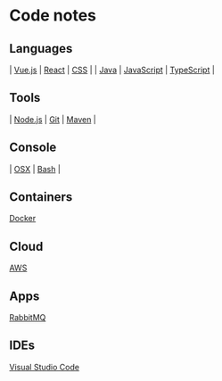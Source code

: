 # Code notes

## Languages
| [Vue.js](/lang/vue/index.md) | [React](/lang/react/readme.md) | [CSS](/lang/css/readme.md) |
| [Java](/lang/java/readme.md) | [JavaScript](/lang/javascript/readme.md) | [TypeScript](/lang/typescript/readme.md) |

## Tools
| [Node.js](tool/node/readme.md) | [Git](tool/git/readme.md) | [Maven](tool/maven/readme.md) |

## Console
| [OSX](console/osx/readme.md) | [Bash](console/bash/readme.md) |

## Containers
[Docker](containers/docker/readme.md)

## Cloud
[AWS](cloud/aws/readme.md)

## Apps
[RabbitMQ](app/rabbitmq.md)

## IDEs
[Visual Studio Code](ide/vsc.md)

